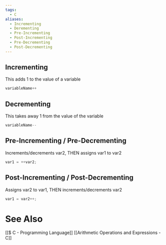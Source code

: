 ```yaml
---
tags:
  - C
aliases:
  - Incrementing
  - Derementing
  - Pre-Incrementing
  - Post-Incrementing
  - Pre-Decrementing
  - Post-Decrementing
---
```

## Incrementing
This adds 1 to the value of a variable
```c showlinenumbers
variableName++
```

## Decrementing
This takes away 1 from the value of the variable
```c showlinenumbers
variableName--
```

## Pre-Incrementing / Pre-Decrementing
Increments/decrements var2, THEN assigns var1 to var2
```c showlinenumbers
var1 = ++var2;
```

## Post-Incrementing / Post-Decrementing
Assigns var2 to var1, THEN increments/decrements var2

```c showlinenumbers
var1 = var2++;
```

# See Also
[[$ C - Programming Language]]
[[Arithmetic Operations and Expressions - C]]